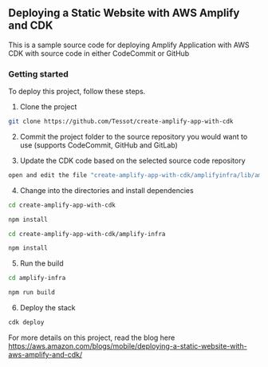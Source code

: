 ## Deploying a Static Website with AWS Amplify and CDK

This is a sample source code for deploying Amplify Application with AWS CDK with source code in either CodeCommit or GitHub

### Getting started

To deploy this project, follow these steps.

1. Clone the project

```sh
git clone https://github.com/Tessot/create-amplify-app-with-cdk
```

2. Commit the project folder to the source repository you would want to use (supports CodeCommit, GitHub and GitLab)

3. Update the CDK code based on the selected source code repository

```sh
open and edit the file "create-amplify-app-with-cdk/amplifyinfra/lib/amplify-infra-stack.ts"
```

4. Change into the directories and install dependencies

```sh
cd create-amplify-app-with-cdk

npm install

cd create-amplify-app-with-cdk/amplify-infra

npm install
```

5. Run the build

```sh
cd amplify-infra

npm run build
```

6. Deploy the stack

```sh
cdk deploy
```

For more details on this project, read the blog here https://aws.amazon.com/blogs/mobile/deploying-a-static-website-with-aws-amplify-and-cdk/
